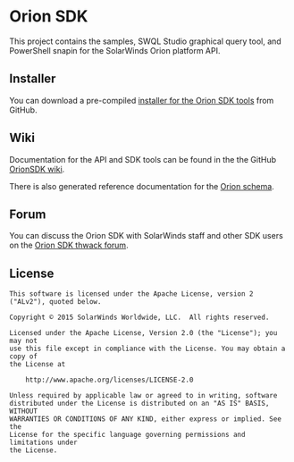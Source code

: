 # Orion SDK

This project contains the samples, SWQL Studio graphical query tool, and PowerShell snapin for the SolarWinds Orion platform API.

## Installer

You can download a pre-compiled [installer for the Orion SDK tools](https://github.com/solarwinds/OrionSDK/releases) from GitHub.

## Wiki

Documentation for the API and SDK tools can be found in the the GitHub [OrionSDK wiki](https://github.com/solarwinds/OrionSDK/wiki/Alerts).

There is also generated reference documentation for the [Orion schema](http://solarwinds.github.io/OrionSDK/schema/).

## Forum

You can discuss the Orion SDK with SolarWinds staff and other SDK users on the [Orion SDK thwack forum](https://thwack.solarwinds.com/community/labs_tht/orion-sdk).

## License

	This software is licensed under the Apache License, version 2 ("ALv2"), quoted below.

	Copyright © 2015 SolarWinds Worldwide, LLC.  All rights reserved.

	Licensed under the Apache License, Version 2.0 (the "License"); you may not
	use this file except in compliance with the License. You may obtain a copy of
	the License at

	    http://www.apache.org/licenses/LICENSE-2.0

	Unless required by applicable law or agreed to in writing, software
	distributed under the License is distributed on an "AS IS" BASIS, WITHOUT
	WARRANTIES OR CONDITIONS OF ANY KIND, either express or implied. See the
	License for the specific language governing permissions and limitations under
	the License.

